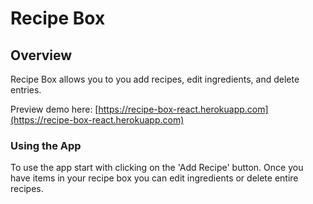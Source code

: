 # Recipe Box 

## Overview

Recipe Box allows you to you add recipes, edit ingredients, and delete entries. 

Preview demo here: 
[https://recipe-box-react.herokuapp.com](https://recipe-box-react.herokuapp.com)

### Using the App

To use the app start with clicking on the 'Add Recipe' button. Once you have items in your recipe box you can edit ingredients or delete entire recipes.
